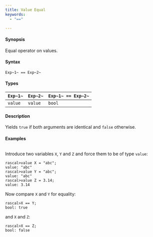 ```yaml
---
title: Value Equal
keywords:
  - "=="

---
```


#### Synopsis

Equal operator on values.

#### Syntax

`Exp~1~ == Exp~2~`

#### Types


| `Exp~1~`   | `Exp~2~` | `Exp~1~ == Exp~2~`  |
| --- | --- | --- |
| `value`     |  `value`  | `bool`                |


#### Description

Yields `true` if both arguments are identical and `false` otherwise.

#### Examples


```rascal-shell 
```
Introduce two variables `X`, `Y` and `Z` and force them to be of type `value`:

```rascal-shell ,continue
rascal>value X = "abc";
value: "abc"
rascal>value Y = "abc";
value: "abc"
rascal>value Z = 3.14;
value: 3.14
```
Now compare `X` and `Y` for equality:

```rascal-shell ,continue
rascal>X == Y;
bool: true
```
and `X` and `Z`:

```rascal-shell ,continue
rascal>X == Z;
bool: false
```


